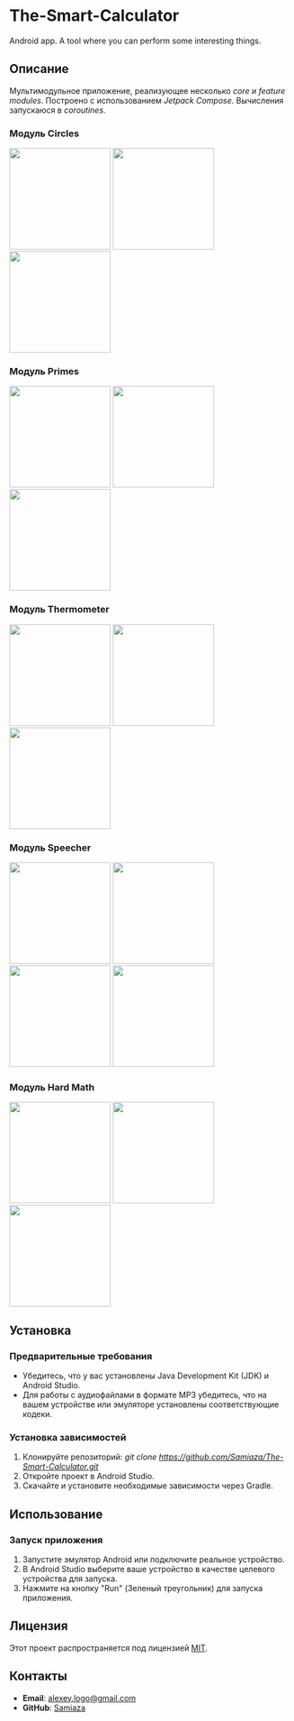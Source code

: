 # The-Smart-Calculator
Android app. A tool where you can perform some interesting things.

## Описание

Мультимодульное приложение, реализующее несколько *core* и *feature modules*. Построено с использованием *Jetpack Compose*. Вычисления запускаюся в *coroutines*.

### Модуль Circles
<p float="left">
  <img src="/misc/images/circles1.png" width="180" />
  <img src="/misc/images/circles2.png" width="180" />
  <img src="/misc/images/circles3.png" width="180" />
</p>

### Модуль Primes
<p float="left">
  <img src="/misc/images/primes1.png" width="180" />
  <img src="/misc/images/primes2.png" width="180" />
  <img src="/misc/images/primes3.png" width="180" />
</p>

### Модуль Thermometer
<p float="left">
  <img src="/misc/images/thermo1.png" width="180" />
  <img src="/misc/images/thermo2.png" width="180" />
  <img src="/misc/images/thermo3.png" width="180" />
</p>

### Модуль Speecher
<p float="left">
  <img src="/misc/images/speecher1.png" width="180" />
  <img src="/misc/images/speecher2.png" width="180" />
  <img src="/misc/images/speecher3.png" width="180" />
  <img src="/misc/images/speecher4.png" width="180" />
</p>

### Модуль Hard Math
<p float="left">
  <img src="/misc/images/hard1.png" width="180" />
  <img src="/misc/images/hard2.png" width="180" />
  <img src="/misc/images/hard3.png" width="180" />
</p>

## Установка

### Предварительные требования

- Убедитесь, что у вас установлены Java Development Kit (JDK) и Android Studio.
- Для работы с аудиофайлами в формате MP3 убедитесь, что на вашем устройстве или эмуляторе установлены соответствующие кодеки.

### Установка зависимостей

1. Клонируйте репозиторий:
*git clone https://github.com/Samiaza/The-Smart-Calculator.git*
2. Откройте проект в Android Studio.
3. Скачайте и установите необходимые зависимости через Gradle.

## Использование

### Запуск приложения

1. Запустите эмулятор Android или подключите реальное устройство.
2. В Android Studio выберите ваше устройство в качестве целевого устройства для запуска.
3. Нажмите на кнопку "Run" (Зеленый треугольник) для запуска приложения.

## Лицензия

Этот проект распространяется под лицензией [MIT](LICENSE).

## Контакты

- **Email**: alexey.logo@gmail.com
- **GitHub**: [Samiaza](https://github.com/Samiaza)
